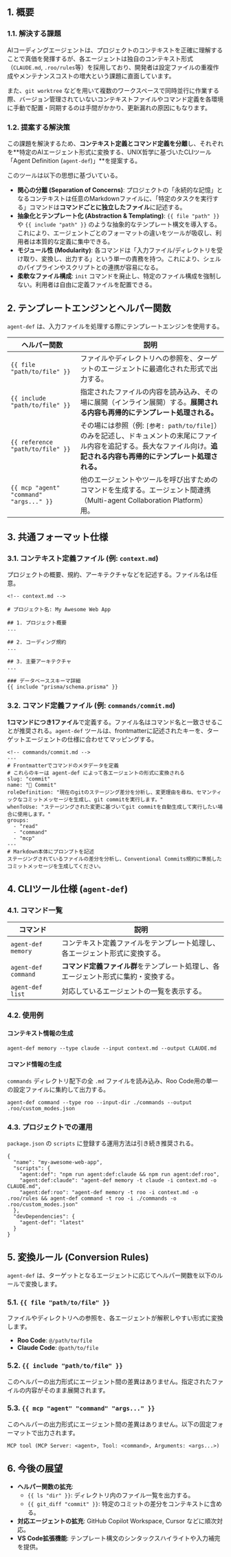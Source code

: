 ## 1\. 概要

### 1.1. 解決する課題

AIコーディングエージェントは、プロジェクトのコンテキストを正確に理解することで真価を発揮するが、各エージェントは独自のコンテキスト形式（`CLAUDE.md`, `.roo/rules`等）を採用しており、開発者は設定ファイルの重複作成やメンテナンスコストの増大という課題に直面しています。

また、`git worktree` などを用いて複数のワークスペースで同時並行に作業する際、バージョン管理されていないコンテキストファイルやコマンド定義を各環境に手動で配置・同期するのは手間がかかり、更新漏れの原因にもなります。

### 1.2. 提案する解決策

この課題を解決するため、**コンテキスト定義とコマンド定義を分離**し、それぞれを\*\*特定のAIエージェント形式に変換する、UNIX哲学に基づいたCLIツール「Agent Definition (`agent-def`)」\*\*を提案する。

このツールは以下の思想に基づいている。

- **関心の分離 (Separation of Concerns)**: プロジェクトの「永続的な記憶」となるコンテキストは任意のMarkdownファイルに、「特定のタスクを実行する」コマンドは**コマンドごとに独立したファイル**に記述する。
- **抽象化とテンプレート化 (Abstraction & Templating)**: `{{ file "path" }}` や `{{ include "path" }}` のような抽象的なテンプレート構文を導入する。これにより、エージェントごとのフォーマットの違いをツールが吸収し、利用者は本質的な定義に集中できる。
- **モジュール性 (Modularity)**: 各コマンドは「入力ファイル/ディレクトリを受け取り、変換し、出力する」という単一の責務を持つ。これにより、シェルのパイプラインやスクリプトとの連携が容易になる。
- **柔軟なファイル構成**: `init` コマンドを廃止し、特定のファイル構成を強制しない。利用者は自由に定義ファイルを配置できる。

## 2\. テンプレートエンジンとヘルパー関数

`agent-def` は、入力ファイルを処理する際にテンプレートエンジンを使用する。

| ヘルパー関数 | 説明 |
| --- | --- |
| `{{ file "path/to/file" }}` | ファイルやディレクトリへの参照を、ターゲットのエージェントに最適化された形式で出力する。 |
| `{{ include "path/to/file" }}` | 指定されたファイルの内容を読み込み、その場に展開（インライン展開）する。**展開される内容も再帰的にテンプレート処理される。** |
| `{{ reference "path/to/file" }}` | その場には参照（例: `[参考: path/to/file]`）のみを記述し、ドキュメントの末尾にファイル内容を追記する。長大なファイル向け。**追記される内容も再帰的にテンプレート処理される。** |
| `{{ mcp "agent" "command" "args..." }}` | 他のエージェントやツールを呼び出すためのコマンドを生成する。エージェント間連携（Multi-agent Collaboration Platform）用。 |

## 3\. 共通フォーマット仕様

### 3.1. コンテキスト定義ファイル (例: `context.md`)

プロジェクトの概要、規約、アーキテクチャなどを記述する。ファイル名は任意。

```
<!-- context.md -->

# プロジェクト名: My Awesome Web App

## 1. プロジェクト概要
...

## 2. コーディング規約
...

## 3. 主要アーキテクチャ
...

### データベーススキーマ詳細
{{ include "prisma/schema.prisma" }}
```

### 3.2. コマンド定義ファイル (例: `commands/commit.md`)

**1コマンドにつき1ファイル**で定義する。ファイル名はコマンド名と一致させることが推奨される。`agent-def` ツールは、frontmatterに記述されたキーを、ターゲットエージェントの仕様に合わせてマッピングする。

```
<!-- commands/commit.md -->
---
# Frontmatterでコマンドのメタデータを定義
# これらのキーは agent-def によって各エージェントの形式に変換される
slug: "commit"
name: "📝 Commit"
roleDefinition: "現在のgitのステージング差分を分析し、変更理由を尋ね、セマンティックなコミットメッセージを生成し、git commitを実行します。"
whenToUse: "ステージングされた変更に基づいてgit commitを自動生成して実行したい場合に使用します。"
groups:
  - "read"
  - "command"
  - "mcp"
---
# Markdown本体にプロンプトを記述
ステージングされているファイルの差分を分析し、Conventional Commits規約に準拠したコミットメッセージを生成してください。
```

## 4\. CLIツール仕様 (`agent-def`)

### 4.1. コマンド一覧

| コマンド | 説明 |
| --- | --- |
| `agent-def memory` | コンテキスト定義ファイルをテンプレート処理し、各エージェント形式に変換する。 |
| `agent-def command` | **コマンド定義ファイル群**をテンプレート処理し、各エージェント形式に集約・変換する。 |
| `agent-def list` | 対応しているエージェントの一覧を表示する。 |

### 4.2. 使用例

#### コンテキスト情報の生成

```
agent-def memory --type claude --input context.md --output CLAUDE.md
```

#### コマンド情報の生成

`commands` ディレクトリ配下の全 `.md` ファイルを読み込み、Roo Code用の単一の設定ファイルに集約して出力する。

```
agent-def command --type roo --input-dir ./commands --output .roo/custom_modes.json
```

### 4.3. プロジェクトでの運用

`package.json` の `scripts` に登録する運用方法は引き続き推奨される。

```
{
  "name": "my-awesome-web-app",
  "scripts": {
    "agent:def": "npm run agent:def:claude && npm run agent:def:roo",
    "agent:def:claude": "agent-def memory -t claude -i context.md -o CLAUDE.md",
    "agent:def:roo": "agent-def memory -t roo -i context.md -o .roo/rules && agent-def command -t roo -i ./commands -o .roo/custom_modes.json"
  },
  "devDependencies": {
    "agent-def": "latest" 
  }
}
```

## 5\. 変換ルール (Conversion Rules)

`agent-def` は、ターゲットとなるエージェントに応じてヘルパー関数を以下のルールで変換します。

### 5.1. `{{ file "path/to/file" }}`

ファイルやディレクトリへの参照を、各エージェントが解釈しやすい形式に変換します。

- **Roo Code**: `@/path/to/file`
- **Claude Code**: `@path/to/file`

### 5.2. `{{ include "path/to/file" }}`

このヘルパーの出力形式にエージェント間の差異はありません。指定されたファイルの内容がそのまま展開されます。

### 5.3. `{{ mcp "agent" "command" "args..." }}`

このヘルパーの出力形式にエージェント間の差異はありません。以下の固定フォーマットで出力されます。

`MCP tool (MCP Server: <agent>, Tool: <command>, Arguments: <args...>)`

## 6\. 今後の展望

- **ヘルパー関数の拡充**:
	- `{{ ls "dir" }}`: ディレクトリ内のファイル一覧を出力する。
	- `{{ git_diff "commit" }}`: 特定のコミットの差分をコンテキストに含める。
- **対応エージェントの拡充**: GitHub Copilot Workspace, Cursor などに順次対応。
- **VS Code拡張機能**: テンプレート構文のシンタックスハイライトや入力補完を提供。